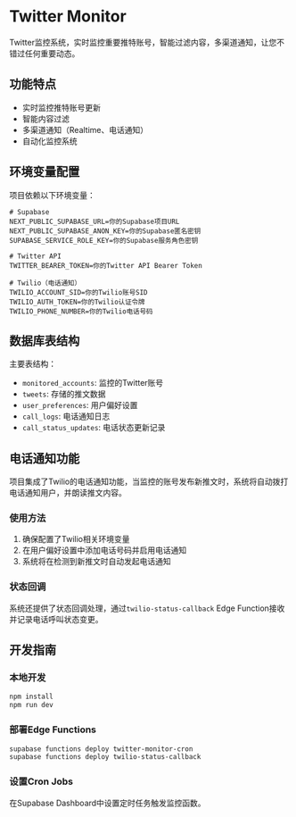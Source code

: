 # Twitter Monitor

Twitter监控系统，实时监控重要推特账号，智能过滤内容，多渠道通知，让您不错过任何重要动态。

## 功能特点

- 实时监控推特账号更新
- 智能内容过滤
- 多渠道通知（Realtime、电话通知）
- 自动化监控系统

## 环境变量配置

项目依赖以下环境变量：

```
# Supabase
NEXT_PUBLIC_SUPABASE_URL=你的Supabase项目URL
NEXT_PUBLIC_SUPABASE_ANON_KEY=你的Supabase匿名密钥
SUPABASE_SERVICE_ROLE_KEY=你的Supabase服务角色密钥

# Twitter API
TWITTER_BEARER_TOKEN=你的Twitter API Bearer Token

# Twilio（电话通知）
TWILIO_ACCOUNT_SID=你的Twilio账号SID
TWILIO_AUTH_TOKEN=你的Twilio认证令牌
TWILIO_PHONE_NUMBER=你的Twilio电话号码
```

## 数据库表结构

主要表结构：
- `monitored_accounts`: 监控的Twitter账号
- `tweets`: 存储的推文数据
- `user_preferences`: 用户偏好设置
- `call_logs`: 电话通知日志
- `call_status_updates`: 电话状态更新记录

## 电话通知功能

项目集成了Twilio的电话通知功能，当监控的账号发布新推文时，系统将自动拨打电话通知用户，并朗读推文内容。

### 使用方法

1. 确保配置了Twilio相关环境变量
2. 在用户偏好设置中添加电话号码并启用电话通知
3. 系统将在检测到新推文时自动发起电话通知

### 状态回调

系统还提供了状态回调处理，通过`twilio-status-callback` Edge Function接收并记录电话呼叫状态变更。

## 开发指南

### 本地开发

```bash
npm install
npm run dev
```

### 部署Edge Functions

```bash
supabase functions deploy twitter-monitor-cron
supabase functions deploy twilio-status-callback
```

### 设置Cron Jobs

在Supabase Dashboard中设置定时任务触发监控函数。
